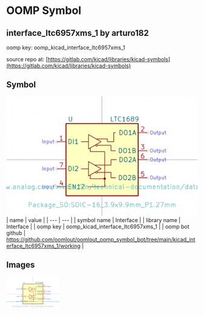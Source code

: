 # OOMP Symbol  
## interface_ltc6957xms_1  by arturo182  
  
oomp key: oomp_kicad_interface_ltc6957xms_1  
  
source repo at: [https://gitlab.com/kicad/libraries/kicad-symbols](https://gitlab.com/kicad/libraries/kicad-symbols)  
## Symbol  
  
[![working.png](working_600.png)](working.png)  
| name | value | 
| --- | --- | 
| symbol name | Interface | 
| library name | Interface | 
| oomp key | oomp_kicad_interface_ltc6957xms_1 | 
| oomp bot github | https://github.com/oomlout/oomlout_oomp_symbol_bot/tree/main/kicad_interface_ltc6957xms_1/working | 
## Images  
  
[![working.png](working_140.png)](working.png)  
